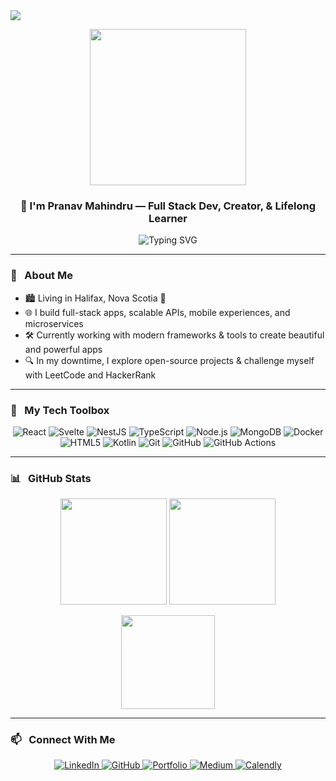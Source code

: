 <img src="https://capsule-render.vercel.app/api?type=waving&color=0:D8B4FE,100:90E0EF&height=200&width=1600&section=header&text=Hey%20there!%20I'm%20Pranav%20👋&fontSize=40&fontAlignY=35&desc=Welcome%20to%20my%20Tech%20Universe%20🚀&descAlignY=60&animation=fadeIn&textColor=000000&descColor=000000" />


<p align="center">
  <img src="https://media.giphy.com/media/v1.Y2lkPTc5MGI3NjExdnAzcTV4YXhsdXZwZGNjcnJ0ZjltaGIwZm9pNmI2emhxZmp5YXM2cSZlcD12MV9naWZzX3NlYXJjaCZjdD1n/ZVik7pBtu9dNS/giphy.gif" width="250px" />
</p>

<h3 align="center">🙌 I'm Pranav Mahindru — Full Stack Dev, Creator, & Lifelong Learner</h3>

<p align="center">
  <img src="https://readme-typing-svg.demolab.com?font=Fira+Code&size=22&duration=4000&pause=1000&color=00BFFF&center=true&vCenter=true&width=600&lines=%E2%9A%99%EF%B8%8F+Building+Robust+Backends+%26+Slick+Frontends;%F0%9F%8E%A8+Loving+Minimal+UI+and+Maximum+Performance;%F0%9F%92%A1+Driven+by+Clean+Code+and+Curiosity" alt="Typing SVG" />
</p>

---

### 🧠 &nbsp; About Me

- 🏙️ Living in Halifax, Nova Scotia 🌊
- 🌐 I build full-stack apps, scalable APIs, mobile experiences, and microservices
- 🛠️ Currently working with modern frameworks & tools to create beautiful and powerful apps
- 🔍 In my downtime, I explore open-source projects & challenge myself with LeetCode and HackerRank

---

### 🧰 &nbsp; My Tech Toolbox

<p align="center">
  <img src="https://skillicons.dev/icons?i=react" title="React" />
  <img src="https://skillicons.dev/icons?i=svelte" title="Svelte" />
  <img src="https://skillicons.dev/icons?i=nestjs" title="NestJS" />
  <img src="https://skillicons.dev/icons?i=ts" title="TypeScript" />
  <img src="https://skillicons.dev/icons?i=nodejs" title="Node.js" />
  <img src="https://skillicons.dev/icons?i=mongodb" title="MongoDB" />
  <img src="https://skillicons.dev/icons?i=docker" title="Docker" />
  <img src="https://skillicons.dev/icons?i=html" title="HTML5" />
  <img src="https://skillicons.dev/icons?i=kotlin" title="Kotlin" />
  <img src="https://skillicons.dev/icons?i=git" title="Git" />
  <img src="https://skillicons.dev/icons?i=github" title="GitHub" />
  <img src="https://skillicons.dev/icons?i=githubactions" title="GitHub Actions" />
</p>

---

### 📊 &nbsp; GitHub Stats

<p align="center">
  <img src="https://github-readme-stats.vercel.app/api?username=pmahindru&show_icons=true&theme=tokyonight&hide_border=true&border_radius=15&include_all_commits=true" height="170px"/>
  <img src="https://github-readme-streak-stats.herokuapp.com/?user=pmahindru&theme=tokyonight&hide_border=true&border_radius=15" height="170px"/>
</p>

<p align="center">
  <img src="https://github-readme-stats.vercel.app/api/top-langs/?username=pmahindru&layout=compact&theme=tokyonight&hide_border=true&border_radius=15" height="150px"/>
</p>

---

### 📫 &nbsp; Connect With Me

<p align="center">
  <a href="https://www.linkedin.com/in/pmahindru/" target="_blank">
    <img alt="LinkedIn" src="https://img.shields.io/badge/LinkedIn-0077B5?style=for-the-badge&logo=linkedin&logoColor=white" />
  </a>

  <a href="https://github.com/pmahindru" target="_blank">
    <img alt="GitHub" src="https://img.shields.io/badge/GitHub-181717?style=for-the-badge&logo=github&logoColor=white" />
  </a>

  <a href="https://pranavmahindru.com/" target="_blank">
    <img alt="Portfolio" src="https://img.shields.io/badge/Portfolio-8A2BE2?style=for-the-badge&logo=firefox-browser&logoColor=white" />
  </a>

  <a href="https://pranavmahindru.medium.com/" target="_blank">
    <img alt="Medium" src="https://img.shields.io/badge/Blog-12100E?style=for-the-badge&logo=medium&logoColor=white" />
  </a>

  <a href="https://calendly.com/pranavmahindru-work/30min" target="_blank">
    <img alt="Calendly" src="https://img.shields.io/badge/Book%20a%20Chat-00A2FF?style=for-the-badge&logo=calendar&logoColor=white" />
  </a>
</p>
